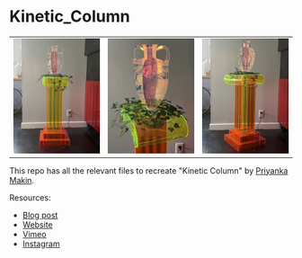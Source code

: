 # Kinetic_Column

<table class="table table-hover table-striped table-bordered">
  <tr align="center">
   <td><a href="https://www.sparkfun.com/products/16832"><img src="https://github.com/makin-stuff/Kinetic_Column/blob/main/Final%20Product/IMG_0875.JPG"></a></td>
   <td><a href="https://www.sparkfun.com/products/15846"><img src="https://github.com/makin-stuff/Kinetic_Column/blob/main/Final%20Product/IMG_0909.JPG"></a></td>
    <td><a href="https://www.sparkfun.com/products/15846"><img src="https://github.com/makin-stuff/Kinetic_Column/blob/main/Final%20Product/IMG_0882.JPG"></a></td>
  </tr>
</table>

This repo has all the relevant files to recreate "Kinetic Column" by [Priyanka Makin](https://www.priyankamakin.com/).

Resources:
* [Blog post](https://www.priyankamakin.com/blog/makin-art-kinetic-column)
* [Website](https://www.priyankamakin.com/kinetic-column)
* [Vimeo](https://vimeo.com/user156586846)
* [Instagram](https://www.instagram.com/priyankasomething/)
